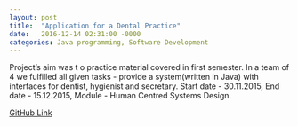 ```yaml
---
layout: post
title:  "Application for a Dental Practice"
date:   2016-12-14 02:31:00 -0000
categories: Java programming, Software Development
---
```

Project’s aim was t	o practice material covered in first semester. In a team of 4 we fulfilled all given tasks - provide a system(written in Java) with interfaces for dentist, hygienist and secretary.
Start date - 30.11.2015, End date - 15.12.2015,
Module - Human Centred Systems Design.

[GitHub Link][link-to]

[link-to]: https://github.com/MikhailMS/DentalPractice

